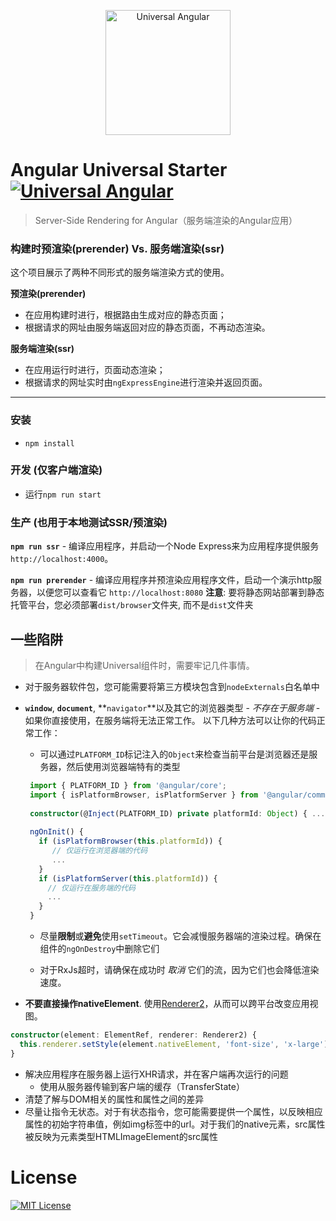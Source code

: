 <p align="center">
  <img src="https://cloud.githubusercontent.com/assets/1016365/10639063/138338bc-7806-11e5-8057-d34c75f3cafc.png" alt="Universal Angular" height="200"/>
</p>

# Angular Universal Starter [![Universal Angular](https://img.shields.io/badge/universal-angular2-brightgreen.svg?style=flat)](https://github.com/angular/universal)

> Server-Side Rendering for Angular（服务端渲染的Angular应用）

### 构建时预渲染(prerender) Vs. 服务端渲染(ssr)

这个项目展示了两种不同形式的服务端渲染方式的使用。

**预渲染(prerender)** 

* 在应用构建时进行，根据路由生成对应的静态页面；
* 根据请求的网址由服务端返回对应的静态页面，不再动态渲染。

**服务端渲染(ssr)**

* 在应用运行时进行，页面动态渲染；
* 根据请求的网址实时由`ngExpressEngine`进行渲染并返回页面。

---

### 安装

* `npm install`

### 开发 (仅客户端渲染)

* 运行`npm run start`

### 生产 (也用于本地测试SSR/预渲染)

**`npm run ssr`** - 编译应用程序，并启动一个Node Express来为应用程序提供服务 `http://localhost:4000`。

**`npm run prerender`** - 编译应用程序并预​​渲染应用程序文件，启动一个演示http服务器，以便您可以查看它 `http://localhost:8080`
**注意**: 要将静态网站部署到静态托管平台，您必须部署`dist/browser`文件夹, 而不是`dist`文件夹


## 一些陷阱

> 在Angular中构建Universal组件时，需要牢记几件事情。

 - 对于服务器软件包，您可能需要将第三方模块包含到`nodeExternals`白名单中

 - **`window`**, **`document`**, **`navigator`**以及其它的浏览器类型 - _不存在于服务端_ - 如果你直接使用，在服务端将无法正常工作。 以下几种方法可以让你的代码正常工作：
 
    - 可以通过`PLATFORM_ID`标记注入的`Object`来检查当前平台是浏览器还是服务器，然后使用浏览器端特有的类型
    
    ```typescript
     import { PLATFORM_ID } from '@angular/core';
     import { isPlatformBrowser, isPlatformServer } from '@angular/common';
     
     constructor(@Inject(PLATFORM_ID) private platformId: Object) { ... }
     
     ngOnInit() {
       if (isPlatformBrowser(this.platformId)) {
          // 仅运行在浏览器端的代码
          ...
       }
       if (isPlatformServer(this.platformId)) {
         // 仅运行在服务端的代码
         ...
       }
     }
    ```
    
     - 尽量**限制**或**避免**使用`setTimeout`。它会减慢服务器端的渲染过程。确保在组件的`ngOnDestroy`中删除它们
     
     - 对于RxJs超时，请确保在成功时 _取消_ 它们的流，因为它们也会降低渲染速度。
   
 - **不要直接操作nativeElement**. 使用[Renderer2](https://angular.io/api/core/Renderer2)，从而可以跨平台改变应用视图。
 
```typescript
constructor(element: ElementRef, renderer: Renderer2) {
  this.renderer.setStyle(element.nativeElement, 'font-size', 'x-large');
}
```

 - 解决应用程序在服务器上运行XHR请求，并在客户端再次运行的问题
    - 使用从服务器传输到客户端的缓存（TransferState）
 - 清楚了解与DOM相关的属性和属性之间的差异
 - 尽量让指令无状态。对于有状态指令，您可能需要提供一个属性，以反映相应属性的初始字符串值，例如img标签中的url。对于我们的native元素，src属性被反映为元素类型HTMLImageElement的src属性

# License
[![MIT License](https://img.shields.io/badge/license-MIT-blue.svg?style=flat)](/LICENSE)
